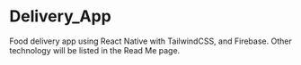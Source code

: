 # Delivery_App
Food delivery app using React Native with TailwindCSS, and Firebase. Other technology will be listed in the Read Me page.
